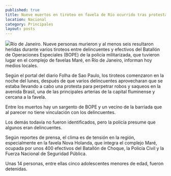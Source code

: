 ```yaml
---
published: true
title: Nueve muertos en tiroteo en favela de Río ocurrido tras protesta
location: Nacional
category: Principales
layout: posts
---
```


![](http://i.imgur.com/L2sSufXm.jpg)Río de Janeiro. Nueve personas murieron y al menos seis resultaron heridas durante varios tiroteos entre delincuentes y efectivos del Batallón de Operaciones Especiales (BOPE) de la policía militarizada, que tuvieron lugar en el complejo de favelas Maré, en Río de Janeiro, informan hoy medios locales.

Según el portal del diario Folha de Sao Paulo, los tiroteos comenzaron en la noche del lunes, después de que varios delincuentes aprovecharan que se estaba llevando a cabo una protesta para perpetrar robos y saqueos en la avenida Brasil, una de las principales arterias de la capital fluminense y cercana a la favela.

Entre los muertos hay un sargento de BOPE y un vecino de la barriada que al parecer no tiene vinculación con los delincuentes.

Los demás todavía no fueron identificados, pero la policía presume que algunos eran delincuentes.

Según reportes de prensa, el clima es de tensión en la región, especialmente en la favela Nova Holanda, que integra el complejo Maré, ocupada por unos 400 efectivos del Batallón de Choque, la Policía Civil y la Fuerza Nacional de Seguridad Pública.

Unas 14 personas, entre ellas cinco adolescentes menores de edad, fueron detenidas.
